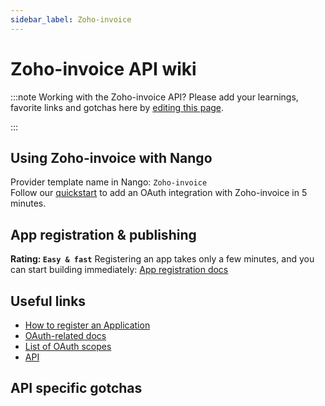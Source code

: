 ```yaml
---
sidebar_label: Zoho-invoice
---
```


# Zoho-invoice API wiki

:::note Working with the Zoho-invoice API?
Please add your learnings, favorite links and gotchas here by [editing this page](https://github.com/nangohq/nango/tree/master/docs/docs/providers/Zoho-invoice.md).

:::

## Using Zoho-invoice with Nango

Provider template name in Nango: `Zoho-invoice`  
Follow our [quickstart](../quickstart.md) to add an OAuth integration with Zoho-invoice in 5 minutes.

## App registration & publishing

**Rating: `Easy & fast`**
Registering an app takes only a few minutes, and you can start building immediately: [App registration docs](https://accounts.zoho.com/developerconsole)



## Useful links

- [How to register an Application](https://www.zoho.com/invoice/api/v3/oauth/#overview:~:text=Step%201%3A%20Registering%20New%20Client)
- [OAuth-related docs](https://www.zoho.com/invoice/api/v3/oauth/#overview)
- [List of OAuth scopes](https://www.zoho.com/invoice/api/v3/oauth/#overview:~:text=List%20of%20scopes%20available%20in%20Zoho%20Invoice%20%3A)
- [API](https://www.zoho.com/invoice/api/v3/apicollection/#overview)


## API specific gotchas

